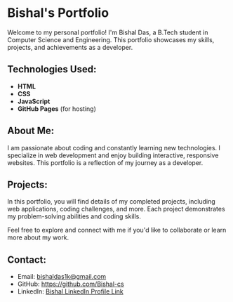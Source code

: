 # Bishal's Portfolio

Welcome to my personal portfolio! I'm Bishal Das, a B.Tech student in Computer Science and Engineering. This portfolio showcases my skills, projects, and achievements as a developer.

## Technologies Used:
- **HTML**
- **CSS**
- **JavaScript**
- **GitHub Pages** (for hosting)

## About Me:
I am passionate about coding and constantly learning new technologies. I specialize in web development and enjoy building interactive, responsive websites. This portfolio is a reflection of my journey as a developer.

## Projects:
In this portfolio, you will find details of my completed projects, including web applications, coding challenges, and more. Each project demonstrates my problem-solving abilities and coding skills.

Feel free to explore and connect with me if you'd like to collaborate or learn more about my work.

## Contact:
- Email: bishaldas1k@gmail.com
- GitHub: https://github.com/Bishal-cs
- LinkedIn: [Bishal LinkedIn Profile Link](https://www.linkedin.com/in/bishal-das-ba5134308/)

